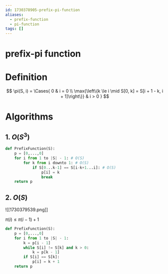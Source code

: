 ```yaml
---
id: 1730378905-prefix-pi-function
aliases:
  - prefix-function
  - pi-function
tags: []
---
```


# prefix-pi function
# Definition
$$
\pi(S, i) = \Cases{
0 & i = 0 \\
\max{\left\{k \le i \mid S[0, k] = S[i + 1 - k, i + 1]\right\}}
& i > 0
}
$$

# Algorithms

## 1. $O(S^3)$
```python
def PrefixFunction(S):
    p = [0,...,0]
    for i from 1 to |S| - 1: # O(S)
        for k from i downto 1: # O(S)
            if S[0...k-1] == S[i-k+1...i]: # O(S)
                p[i] = k
                break
    return p
```

## 2. $O(S)$
![[1730379539.png]]

$\pi(i) \le \pi(i - 1) + 1$

```python
def PrefixFunction(S):
    p = [0,...,0]
    for i from 1 to |S| - 1:
        k = p[i - 1]
        while S[i] != S[k] and k > 0:
            k = p[k - 1]
        if S[i] == S[k]:
            p[i] = k + 1
    return p
```
